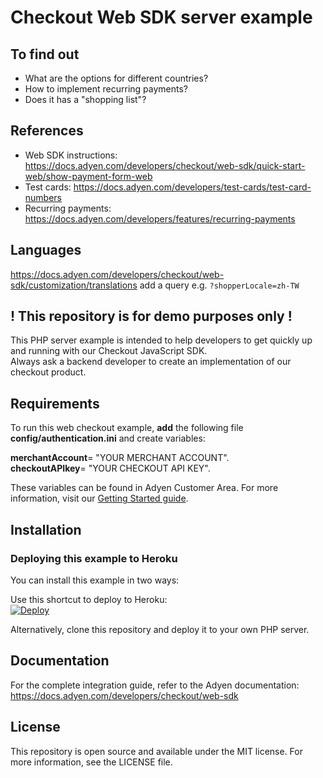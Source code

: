 # Checkout Web SDK server example

## To find out
- What are the options for different countries?
- How to implement recurring payments?
- Does it has a "shopping list"?

## References
* Web SDK instructions: https://docs.adyen.com/developers/checkout/web-sdk/quick-start-web/show-payment-form-web
* Test cards: https://docs.adyen.com/developers/test-cards/test-card-numbers
* Recurring payments: https://docs.adyen.com/developers/features/recurring-payments

## Languages
https://docs.adyen.com/developers/checkout/web-sdk/customization/translations
add a query e.g. `?shopperLocale=zh-TW`


## ! This repository is for demo purposes only !
This PHP server example is intended to help developers to get quickly up and running with our Checkout JavaScript SDK.<br/>
Always ask a backend developer to create an implementation of our checkout product.

## Requirements
To run this web checkout example, <b>add</b>  the following file <b>config/authentication.ini</b> and create variables:<br/>

<b>merchantAccount</b>= "YOUR MERCHANT ACCOUNT".<br/>
<b>checkoutAPIkey</b>= "YOUR CHECKOUT API KEY".<br/>

These variables can be found in Adyen Customer Area. For more information, visit our <a href="https://docs.adyen.com/developers/get-started-with-adyen/create-a-test-account">Getting Started guide</a>.<br/>

## Installation

### Deploying this example to Heroku

You can install this example in two ways:

Use this shortcut to deploy to Heroku:<br/>
[![Deploy](https://www.herokucdn.com/deploy/button.svg)](https://heroku.com/deploy?template=https://github.com/Adyen/adyen-web-sdk-sample-code)

Alternatively, clone this repository and deploy it to your own PHP server.

## Documentation

For the complete integration guide, refer to the Adyen documentation:
<a href="Checkout Web SDK">https://docs.adyen.com/developers/checkout/web-sdk</a>

## License

This repository is open source and available under the MIT license. For more information, see the LICENSE file.
